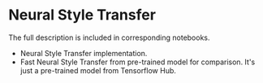 # Neural Style Transfer
The full description is included in corresponding notebooks.
* Neural Style Transfer implementation.
* Fast Neural Style Transfer from pre-trained model for comparison. It's just a pre-trained model from Tensorflow Hub.